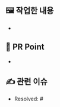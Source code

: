 <!-- 아 맞다! Assignee, Reviewer 설정! 😇 -->

## 🖼️ 작업한 내용
- 


## 📸 PR Point
<!-- 피드백을 받고 싶은 부분, 공유하고 싶은 부분, 작업 과정, 이유를 적어주세요. -->
- 


## ✍️ 관련 이슈
- Resolved: #
